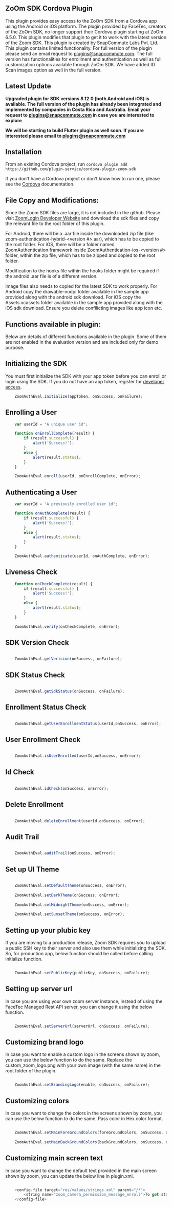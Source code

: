 
ZoOm SDK Cordova Plugin
-----------------------

This plugin provides easy access to the ZoOm SDK from a Cordova app using the Android or iOS platform. The plugin provided by FaceTec, creators of the ZoOm SDK, no longer support their Cordova plugin starting at ZoOm 6.5.0.  This plugin modifies that plugin to get it to work with the latest version of the Zoom SDK.  This plugin is created by SnapCommute Labs Pvt. Ltd.  This plugin contains limited functionality.  For full version of the plugin please send an email request to plugins@snapcommute.com. The full version has functionalities for enrollment and authentication as well as full customization options available through ZoOm SDK. We have added ID Scan images option as well in the full version.

**Latest Update**
-----------------
**Upgraded plugin for SDK versions 8.12.0 (both Android and iOS) is available. The full version of the plugin has already been integrated and implemented by companies in Costa Rica and Australia. Email your request to plugins@snapcommute.com in case you are interested to explore**

**We will be starting to build Flutter plugin as well soon. If you are interested please email to plugins@snapcommute.com**

Installation
---------------
From an existing Cordova project, run `cordova plugin add https://github.com/plugin-service/cordova-plugin-zoom-sdk`

If you don't have a Cordova project or don't know how to run one, please see the [Cordova](https://cordova.apache.org/#getstarted) documentation.

File Copy and Modifications:
-
Since the Zoom SDK files are large, it is not included in the github. Please visit [ZoomLogin Developer Website](https://dev.zoomlogin.com) and download the sdk files and copy the relevant file to the root folder of this plugin.

For Android, there will be a .aar file inside the downloaded zip file (like zoom-authentication-hybrid-<version #>.aar), which has to be copied to the root folder. For iOS, there will be a folder named ZoomAuthentication.framework inside ZoomAuthentication-ios-<version #> folder, within the zip file, which has to be zipped and copied to the root folder.

Modification to the hooks file within the hooks folder might be required if the android .aar file is of a different version.

Image files also needs to copied for the latest SDK to work properly. For Android copy the drawable-nodpi folder available in the sample app provided along with the android sdk download. For iOS copy the Assets.xcassets folder available in the sample app provided along with the iOS sdk download. Ensure you delete confilicting images like app icon etc.

Functions available in plugin:
-

Below are details of different functions available in the plugin. Some of them are not enabled in the evaluation version and are included only for demo purpose.

Initializing the SDK
--------------------
You must first initialize the SDK with your app token before you can enroll or login using the SDK. If you do not have an app token, register for [developer access](https://dev.zoomlogin.com/).

```javascript
    ZoomAuthEval.initialize(appToken, onSuccess, onFailure);
```

Enrolling a User
----------------
```javascript
    var userId = "A unique user id";

    function onEnrollComplete(result) {
        if (result.successful) {
            alert('Success!');
        }
        else {
            alert(result.status);
        }
    }

    ZoomAuthEval.enroll(userId, onEnrollComplete, onError);
```


Authenticating a User
---------------------
```javascript
    var userId = "A previously enrolled user id";

    function onAuthComplete(result) {
        if (result.successful) {
            alert('Success!');
        }
        else {
            alert(result.status);
        }
    }

    ZoomAuthEval.authenticate(userId, onAuthComplete, onError);
```

Liveness Check
---------------------
```javascript
    function onCheckComplete(result) {
        if (result.successful) {
            alert('Success!');
        }
        else {
            alert(result.status);
        }
    }

    ZoomAuthEval.verify(onCheckComplete, onError);
```

SDK Version Check
---------------------
```javascript

    ZoomAuthEval.getVerision(onSuccess, onFailure);

```

SDK Status Check
---------------------
```javascript

    ZoomAuthEval.getSdkStatus(onSuccess, onFailure);

```

Enrollment Status Check
---------------------
```javascript

    ZoomAuthEval.getUserEnrollmentStatus(userId,onSuccess, onError);

```

User Enrollment Check
---------------------
```javascript

    ZoomAuthEval.isUserEnrolled(userId,onSuccess, onError);
```

Id Check
---------------------
```javascript
  
    ZoomAuthEval.idCheck(onSuccess, onError);
```

Delete Enrollment 
---------------------
```javascript

    ZoomAuthEval.deleteEnrollment(userId,onSuccess, onError);
```

Audit Trail
---------------------
```javascript

    ZoomAuthEval.auditTrail(onSuccess, onError);
```

Set up UI Theme
---------------------
```javascript

    ZoomAuthEval.setDefaultTheme(onSuccess, onError);
    
    ZoomAuthEval.setDarkTheme(onSuccess, onError);
        
    ZoomAuthEval.setMidnightTheme(onSuccess, onError);
            
    ZoomAuthEval.setSunsetTheme(onSuccess, onError);
```


Setting up your plubic key
-------------------------------
If you are moving to a production release, Zoom SDK requires you to upload a public SSH key to their server and also use them while initializing the SDK. So, for production app, below function should be called before calling initialize function.

```javascript

    ZoomAuthEval.setPublicKey(publicKey, onSuccess, onFailure);

```

Setting up server url
-------------------------
In case you are using your own zoom server instance, instead of using the FaceTec Managed Rest API server, you can change it using the below function.

```javascript

    ZoomAuthEval.setServerUrl(serverUrl, onSuccess, onFailure);

```

Customizing brand logo
-------------------------
In case you want to enable a custom logo in the screens shown by zoom, you can use the below function to do the same. Replace the custom_zoom_logo.png with your own image (with the same name) in the root folder of the plugin.

```javascript

    ZoomAuthEval.setBrandingLogo(enable, onSuccess, onFailure);

```

Customizing colors
-------------------------
In case you want to change the colors in the screens shown by zoom, you can use the below function to do the same. Pass color in Hex color format.

```javascript

    ZoomAuthEval.setMainForeGroundColors(foreGroundColors, onSuccess, onFailure);
    
    ZoomAuthEval.setMainBackGroundColors(backGroundColors, onSuccess, onFailure);

```

Customizing main screen text
-------------------------------
In case you want to change the default text provided in the main screen shown by zoom, you can update the below line in plugin.xml.

```javascript

    <config-file target="res/values/strings.xml" parent="/*">
        <string name="zoom_camera_permission_message_enroll">To get started with ZoOm,\nenable access to your selfie camera.        </string>
    </config-file> 

```

